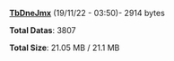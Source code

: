 [**TbDneJmx**](/data/TbDneJmx.txt) (19/11/22 - 03:50)- 2914 bytes

**Total Datas**: 3807

**Total Size**: 21.05 MB / 21.1 MB